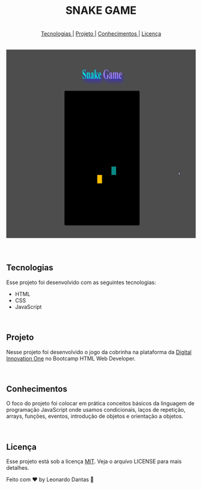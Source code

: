 <h1 align="center"> SNAKE GAME </h1>

<br>

<div align="center">
    <nav>
          <a href="#Technologies">Tecnologias </a>|
          <a href="#Project">Projeto </a>|
          <a href="#knowledge">Conhecimentos </a>|
          <a href="#license">Licença</a>
    </nav>
</div>
<br>
<br>

<div align="center" >
<img src="images/gif.gif" height="500" alt="Gif game">
</div>

<br>
<br>

<h2 id="Technologies"> Tecnologias </h2>

Esse projeto foi desenvolvido com as seguintes tecnologias:

- HTML
- CSS
- JavaScript

<br>

<h2 id="Project"> Projeto </h2>

Nesse projeto foi desenvolvido o jogo da cobrinha na plataforma da <a href="digitalinnovation.one/">Digital Innovation One</a> no Bootcamp HTML Web Developer.

<br>

<h2 id="knowledge"> Conhecimentos </h2>

O foco do projeto foi colocar em prática conceitos básicos da linguagem de programação JavaScript onde usamos condicionais, laços de repetição, arrays, funções, eventos, introdução de objetos e orientação a objetos.

<br>

<h2 id="license"> Licença </h2>
Esse projeto está sob a licença <a href="https://choosealicense.com/licenses/mit//">MIT</a>. Veja o arquivo LICENSE para mais detalhes.

Feito com ♥ by Leonardo Dantas 👋
